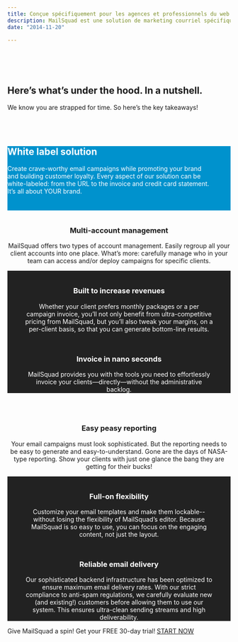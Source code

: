 ```yaml
---
title: Conçue spécifiquement pour les agences et professionnels du web
description: MailSquad est une solution de marketing courriel spécifiquement conçue pour les agences et les professionnels du Web. Ses fonctionnalités répondent aux besoins uniques de ces clients.
date: "2014-11-20"

---
```


<!--  

linktitle: Features
menu:
    top:
        parent: 'features'

 -->
<section class="price-2" style="padding-top:50px; padding-bottom: 35px">
        <div class="container">
            <div class="row">
                <div class="col-sm-12">
                    <h1>Here’s what’s under the hood. In a nutshell.</h1>
                    <p class="lead">We know you are strapped for time. So here’s the key takeaways!</p>
                </div>
            </div>
        </div>
</section>



<section class="content-2" style="background-color: #0092cd; margin-top: 20px;padding-bottom:0;padding-top:0">
    <div class="container">
        <div class="row feature" >
            <div class="col-xs-12 col-sm-12 col-md-8 col-lg-8" >
                <h1 style="color: white">White label solution</h1>
                <p class="lead" style="color: white;  margin-right: 40px">Create crave-worthy email campaigns while promoting your brand and building customer loyalty. Every aspect of our solution can be white-labeled: from the URL to the invoice and credit card statement. It’s all about YOUR brand.</p>
            </div>
            <div class="col-xs-12 col-sm-12 col-md-4 col-lg-4">
                <div class="img" style="text-align:center;margin-top:35px;">
                    <img src="../../img/white_label.png" alt="">
                </div>
            </div>
        </div>
    </div>
</section>

<section class="content-2" style="padding-bottom:0;padding-top:0">
    <div class="container">
        <div class="row feature">
            <div class="col-sm-10" style="text-align:center;float: none; margin: 0 auto;">
                <div style="text-align:center;">
                    <div class="img">
                        <img src="../../img/multi-account.png" alt="">
                    </div>
                    <h3 style="margin-top: 35px">Multi-account management</h3>
                </div>
                <p>MailSquad offers two types of account management. Easily regroup all your client accounts into one place. What’s more: carefully manage who in your team can access and/or deploy campaigns for specific clients.</p>
            </div>
        </div>
    </div>
</section>

<section class="content-2" style="background-color: #222222;;padding-bottom:0;padding-top:0">
    <div class="container">
        <div class="row feature">
            <div class="col-sm-6" style="text-align:center">
                <div class="img">
                    <img src="../../img/increase_revenues.png" alt="">
                </div>
                <h3 style="color: white; margin-top: 35px">Built to increase revenues</h3>
                <p style="color: white; margin-right:40px;margin-left:40px">Whether your client prefers monthly packages or a per campaign invoice, you’ll not only benefit from ultra-competitive pricing from MailSquad, but you’ll also tweak your margins, on a per-client basis, so that you can generate bottom-line results.</p>
            </div>
            <div class="col-sm-6" style="text-align:center">
                <div class="img">
                    <img src="../../img/invoice_in_nano_seconds.png" alt="">
                </div>
                <h3 style="color: white; margin-top: 35px">Invoice in nano seconds</h3>
                <p style="color: white; margin-right:40px;margin-left:40px">MailSquad provides you with the tools you need to effortlessly invoice your clients—directly—without the administrative backlog.</p>
            </div>
        </div>
    </div>
</section>


<section class="content-2" style="padding-bottom:0;padding-top:20px">
    <div class="container">
        <div class="row feature">
            <div class="col-sm-10" style="text-align:center;float: none; margin: 0 auto;">
                <div style="text-align:center">
                    <div class="img">
                        <img src="../../img/easy_peasy_reporting.png" alt="">
                    </div>
                     <h3 style="margin-top: 35px">Easy peasy reporting</h3>
                </div>
                <p>Your email campaigns must look sophisticated. But the reporting needs to be easy to generate and easy-to-understand. Gone are the days of NASA-type reporting. Show your clients with just one glance the bang they are getting for their bucks!</p>
            </div>
        </div>
    </div>
</section>

<section class="content-2" style="background-color: #222222;padding-bottom:0;padding-top:0">
    <div class="container">
        <div class="row feature">
            <div class="col-sm-6" style="text-align:center">
                <div class="img">
                    <img src="../../img/full.png" alt="">
                </div>
                <h3 style="color: white;  margin-top: 35px">Full-on flexibility</h3>
                <p style="color: white; margin-right:40px;margin-left:40px">Customize your email templates and make them lockable--without losing the flexibility of MailSquad’s editor. Because MailSquad is so easy to use, you can focus on the engaging content, not just the layout.</p>
            </div>
            <div class="col-sm-6" style="text-align:center">
                <div class="img">
                    <img src="../../img/reliable_email_delivery.png" alt="">
                </div>
                <h3 style="color: white;  margin-top: 35px">Reliable email delivery</h3>
                <p style="color: white; margin-right:40px;margin-left:40px">Our sophisticated backend infrastructure has been optimized to ensure maximum email delivery rates. With our strict compliance to anti-spam regulations, we carefully evaluate new (and existing!) customers before allowing them to use our system. This ensures ultra-clean sending streams and high deliverability.</p>
            </div>
        </div>
    </div>
</section>

<section class="content-11">
    <div class="container">
        <span>Give MailSquad a spin! Get your FREE 30-day trial!</span>
        <a class="btn btn-primary" href="https://app.mailsquad.com/login/signup?lang=en">START NOW</a>
    </div>
</section>